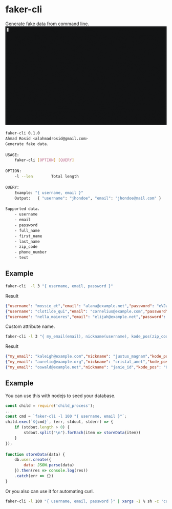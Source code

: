 # faker-cli

Generate fake data from command line.
![demo](/demo.gif)

```bash
faker-cli 0.1.0
Ahmad Rosid <alahmadrosid@gmail.com>
Generate fake data.

USAGE:
    faker-cli [OPTION] [QUERY]

OPTION:
    -l --len        Total length

QUERY:
    Example: "{ username, email }"
    Output:   { "username": "jhondoe", "email": "jhondoe@mail.com" }

Supported data.
    - username
    - email
    - password
    - full_name
    - first_name
    - last_name
    - zip_code
    - phone_number
    - text
```

## Example

```bash
faker-cli  -l 3 "{ username, email, password }"
```

Result
```json
{"username": "mossie_et","email": "alana@example.net","password": "eVJalW9no4O"}
{"username": "clotilde_qui","email": "cornelius@example.com","password": "DxOhky"}
{"username": "nella_maiores","email": "elijah@example.net","password": "RY4L5Ck"}
```

Custom attribute name.
```bash
faker-cli -l 3 "{ my_email(email), nickname(username), kode_pos(zip_code), rahasia(password) }"
```

Result
```json
{"my_email": "kaleigh@example.com","nickname": "justus_magnam","kode_pos": "78476","rahasia": "2vU1Rhwikd"}
{"my_email": "aurelio@example.org","nickname": "cristal_amet","kode_pos": "4804","rahasia": "0yuwCeqYAh"}
{"my_email": "oswald@example.net","nickname": "janie_id","kode_pos": "01295","rahasia": "vksTmzWlRC0"}
```

## Example

You can use this with nodejs to seed your database.
```js
const child = require('child_process');
...
const cmd = `faker-cli -l 100 "{ username, email }"`;
child.exec(`${cmd}`, (err, stdout, stderr) => {
    if (stdout.length > 0) {
        stdout.split("\n").forEach(item => storeData(item))
    }
});

function storeData(data) {
    db.user.create({
        data: JSON.parse(data)
    }).then(res => console.log(res))
    .catch(err => {})
}
```

Or you also can use it for automating curl.
```bash
faker-cli -l 100 "{ username, email, password }" | xargs -I % sh -c 'curl -X POST http://localhost:8080/register -d "%s"'
```
